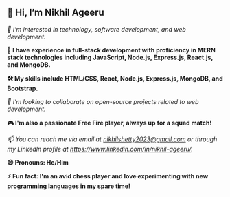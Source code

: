 <h2>👋 Hi, I’m Nikhil Ageeru </h2>
<p><em>👀 I’m interested in technology, software development, and web development.</em></p>
<p><strong>💼 I have experience in full-stack development with proficiency in MERN stack technologies including JavaScript, Node.js, Express.js, React.js, and MongoDB.</strong></p>
<p><strong>🛠️ My skills include HTML/CSS, React, Node.js, Express.js, MongoDB, and Bootstrap.</strong></p>
<p><em>💞️ I’m looking to collaborate on open-source projects related to web development.</em></p>
<p><strong>🎮 I'm also a passionate Free Fire player, always up for a squad match!</strong></p>
<p><em>📫 You can reach me via email at <a href="mailto:nikhilshetty2023@gmail.com">nikhilshetty2023@gmail.com</a> or through my LinkedIn profile at <a href="https://www.linkedin.com/in/nikhil-ageeru/">https://www.linkedin.com/in/nikhil-ageeru/</a>.</em></p>
<p><strong>😄 Pronouns: He/Him</strong></p>
<p><strong>⚡ Fun fact: I'm an avid chess player and love experimenting with new programming languages in my spare time!</strong></p>
